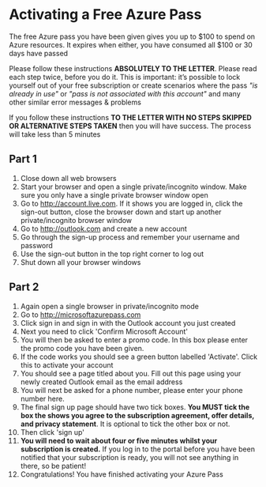# Activating a Free Azure Pass
The free Azure pass you have been given gives you up to $100 to spend on Azure resources. It expires when either, you have consumed all $100 or 30 days have passed

Please follow these instructions **ABSOLUTELY TO THE LETTER**. Please read each step twice, before you do it. This is important: it’s possible to lock yourself out of your free subscription or create scenarios where the pass *"is already in use"* or *"pass is not associated with this account"* and many other similar error messages & problems

If you follow these instructions **TO THE LETTER WITH NO STEPS SKIPPED OR ALTERNATIVE STEPS TAKEN** then you will have success. The process will take less than 5 minutes

## Part 1
1.	Close down all web browsers
1.	Start your browser and open a single private/incognito window. Make sure you only have a single private browser window open
1.	Go to http://account.live.com. If it shows you are logged in, click the sign-out button, close the browser down and start up another private/incognito browser window
1.	Go to http://outlook.com and create a new account
1.	Go through the sign-up process and remember your username and password
1.	Use the sign-out button in the top right corner to log out
1.	Shut down all your browser windows

## Part 2
1.  Again open a single browser in private/incognito mode
1.  Go to http://microsoftazurepass.com
1.	Click sign in and sign in with the Outlook account you just created
1.	Next you need to click 'Confirm Microsoft Account' 
1.	You will then be asked to enter a promo code. In this box please enter the promo code you have been given.
1.	If the code works you should see a green button labelled 'Activate'. Click this to activate your account
1.	You should see a page titled about you. Fill out this page using your newly created Outlook email as the email address 
1.	You will next be asked for a phone number, please enter your phone number here.
1.	The final sign up page should have two tick boxes. **You MUST tick the box the shows you agree to the subscription agreement, offer details, and privacy statement**. It is optional to tick the other box or not.   
1.	Then click 'sign up'
1.	**You will need to wait about four or five minutes whilst your subscription is created.** If you log in to the portal before you have been notified that your subscription is ready, you will not see anything in there, so be patient!
1.	Congratulations! You have finished activating your Azure Pass


